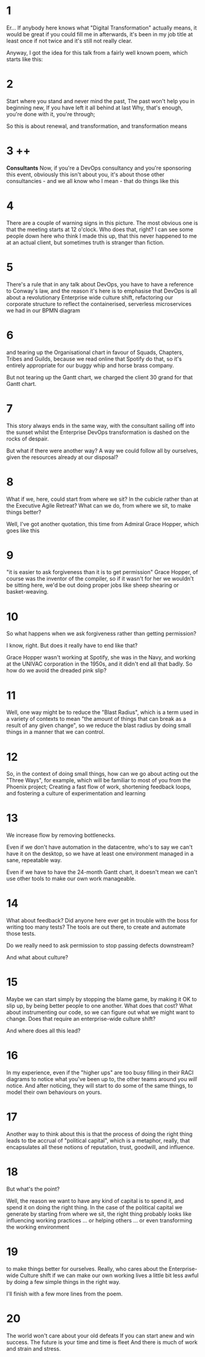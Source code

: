 # 1

Er...
If anybody here knows what "Digital Transformation" actually means, it would be great if you could fill me in afterwards, it's been in my job title at least once if not twice and it's still not really clear.

Anyway, I got the idea for this talk from a fairly well known poem, which starts like this:
# 2

Start where you stand and never mind the past,
The past won't help you in beginning new,
If you have left it all behind at last
Why, that's enough, you're done with it, you're through;

So this is about renewal, and transformation, and transformation means
# 3 ++
**Consultants**
Now, if you're a DevOps consultancy and you're sponsoring this event, obviously this isn't about you, it's about those other consultancies - and we all know who I mean -  that do things like this
# 4
There are a couple of warning signs in this picture. The most obvious one is that the meeting starts at 12 o'clock. Who does that, right?  I can see some people down here who think I made this up, that this never happened to me at an actual client, but sometimes truth is stranger than fiction.
 # 5
 There's a rule that in any talk about DevOps, you have to have a reference to Conway's law, and the reason it's here is to emphasise that DevOps is all about a revolutionary Enterprise wide culture shift, refactoring our corporate structure to reflect the containerised, serverless microservices we had in our BPMN diagram

 # 6 

 and tearing up the Organisational chart in favour of Squads, Chapters, Tribes and Guilds, because we read online that Spotify do that, so it's entirely appropriate for our buggy whip and horse brass company.
 
 But not tearing up the Gantt chart, we charged the client 30 grand for that Gantt chart.

 # 7

 This story always ends in the same way, with the consultant sailing off into the sunset whilst the Enterprise DevOps transformation is dashed on the rocks of despair.

 But what if there were another way? A way we could follow all by ourselves, given the resources already at our disposal?

 # 8 

 What if we, here, could start from where we sit? In the cubicle rather than at the Executive Agile Retreat?  What can we do, from where we  sit,  to make things better?
 
 Well, I've got another  quotation, this time from Admiral Grace Hopper, which goes like this
 
 # 9 
 "it is easier to ask forgiveness than it is to get permission"
 Grace Hopper, of course was the inventor of the compiler, so if it wasn't for her we wouldn't be sitting here, we'd be out doing proper jobs like sheep shearing or basket-weaving.

 # 10

 So what happens when we ask forgiveness rather than getting permission?
 
 I know, right. But does it really have to end like that?
 
  Grace Hopper wasn't working at Spotify, she was in the Navy, and working at the UNIVAC corporation in the 1950s, and it didn't end all that badly. So how do we avoid the dreaded pink slip?

 # 11

 Well, one way might be to reduce the "Blast Radius", which is a term used in a variety of contexts to mean "the amount of things that can break as a result of any given change", so we reduce the blast radius by doing small things in a manner that we can control.

 # 12

 So, in the context of doing small things, how can we go about acting out the "Three Ways", for example, which will be familiar to most of you from the Phoenix project; Creating a fast flow of work, shortening feedback loops, and fostering a culture of experimentation and learning

 # 13

 We increase flow by removing bottlenecks. 
 
 Even if we don't have automation in the datacentre, who's to say we can't have it on the desktop, so we have at least one environment managed in a sane, repeatable way. 
 
 Even if we have to have the 24-month Gantt chart, it doesn't mean we can't use other tools to make our own work manageable.

 # 14

 What about feedback? Did anyone here ever get in trouble with the boss for writing too many tests? The tools are out there, to create and automate those tests. 
 
 Do we really need to ask permission to stop passing defects downstream?

 And what about culture?

 # 15

 Maybe we can start simply by stopping the blame game, by making it OK to slip up, by being better people to one another. What does that cost? What about instrumenting our code, so we can figure out what we might want to change. Does that require an enterprise-wide culture shift?

 And where does all this lead?

 # 16

 In my experience, even if the "higher ups" are too busy filling in their RACI diagrams to notice what you've been up to, the other teams around you _will_ notice. And after noticing, they will start to do some of the same things, to model their own behaviours on yours.

 # 17

 Another way to think about this is that the process of doing the right thing leads to tbe accrual of "political capital", which is a metaphor, really, that encapsulates all these notions of reputation, trust, goodwill, and influence.

 # 18

 But what's the point? 
 
 Well, the reason we want to have any kind of capital is to spend it, and spend it on doing the right thing. In the case of the political capital we generate by starting from where we sit, the right thing probably looks like influencing working practices ... or helping others ... or even transforming the working environment

# 19

to make things better for ourselves. Really, who cares about the Enterprise-wide Culture shift if we can make our own working lives a little bit less awful by doing a few simple things in the right way.

I'll finish with a few more lines from the poem.

# 20

The world won't care about your old defeats
If you can start anew and win success.
The future is your time and time is fleet
And there is much of work and strain and stress.
